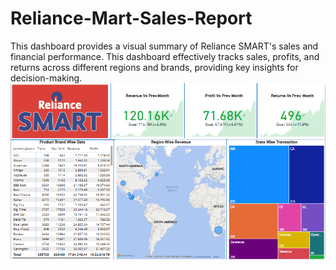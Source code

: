 # Reliance-Mart-Sales-Report
This dashboard provides a visual summary of Reliance SMART's sales and financial performance. This dashboard effectively tracks sales, profits, and returns across different regions and brands, providing key insights for decision-making.
![](/Sales_Dashboard.png)
